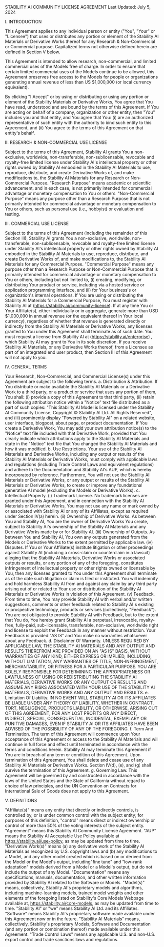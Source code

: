 STABILITY AI COMMUNITY LICENSE AGREEMENT
Last Updated: July 5, 2024


I. INTRODUCTION

This Agreement applies to any individual person or entity ("You", "Your" or "Licensee") that uses or distributes any portion or element of the Stability AI Materials  or Derivative Works thereof for any Research & Non-Commercial or Commercial purpose. Capitalized terms not otherwise defined herein are defined in Section V below.


This Agreement is intended to allow research, non-commercial, and limited commercial uses of the Models free of charge. In order to ensure that certain limited commercial uses of the Models continue to be allowed, this Agreement  preserves free access to the Models for people or organizations  generating annual revenue of less than US $1,000,000 (or local currency equivalent).


By clicking "I Accept"  or by using or distributing or using any portion or element of the Stability Materials or Derivative Works, You agree that You have read, understood and are bound by the terms of this Agreement. If You are acting on behalf of a company, organization or other entity, then "You" includes you and that entity, and You agree that You: (i) are an authorized representative of such entity with the authority to bind such entity to this Agreement, and (ii) You agree to the terms of this Agreement on that entity's behalf.

II. RESEARCH & NON-COMMERCIAL USE LICENSE

Subject to the terms of this Agreement, Stability AI grants You a non-exclusive, worldwide, non-transferable, non-sublicensable, revocable and royalty-free limited license under Stability AI's intellectual property or other rights owned by Stability AI embodied in the Stability AI Materials to use, reproduce, distribute, and create Derivative Works of, and make modifications to, the Stability AI Materials for any Research or Non-Commercial Purpose. "Research Purpose" means academic or scientific advancement, and in each case, is not primarily intended for commercial advantage or monetary compensation to You or others. "Non-Commercial Purpose" means any purpose other than a Research Purpose that is not primarily intended for commercial advantage or monetary compensation to You or others, such as personal use (i.e., hobbyist) or evaluation and testing.

III. COMMERCIAL USE LICENSE

Subject to the terms of this Agreement (including the remainder of this Section III), Stability AI grants You a non-exclusive, worldwide, non-transferable, non-sublicensable, revocable and royalty-free limited license under Stability AI's intellectual property or other rights owned by Stability AI embodied in the Stability AI Materials to use, reproduce, distribute, and create Derivative Works of, and make modifications to, the Stability AI Materials for any Commercial Purpose. "Commercial Purpose" means any purpose other than a Research Purpose or Non-Commercial Purpose that is primarily intended for commercial advantage or monetary compensation to You or others, including but not limited to, (i) creating, modifying, or distributing Your product or service, including via a hosted service or application programming interface, and (ii) for Your business's or organization's internal operations.
If You are using or distributing the Stability AI Materials for a Commercial Purpose, You must register with Stability AI at (https://stability.ai/community-license). If at any time You or Your Affiliate(s), either individually or in aggregate, generate more than USD $1,000,000 in annual revenue (or the equivalent thereof in Your local currency), regardless of whether that revenue is generated directly or indirectly from the Stability AI Materials or Derivative Works, any licenses granted to You under this Agreement shall terminate as of such date. You must request a license from Stability AI at (https://stability.ai/enterprise) , which Stability AI may grant to You in its sole discretion. If you receive Stability AI Materials, or any Derivative Works thereof, from a Licensee as part of an integrated end user product, then Section III of this Agreement will not apply to you.

IV. GENERAL TERMS

Your Research, Non-Commercial, and Commercial License(s) under this Agreement are subject to the following terms.
a.  Distribution & Attribution. If You distribute or make available the Stability AI Materials or a Derivative Work to a third party, or a product or service that uses any portion of them, You shall: (i) provide a copy of this Agreement to that third party, (ii) retain the following attribution notice within a "Notice" text file distributed as a part of such copies: "This Stability AI Model is licensed under the Stability AI Community License, Copyright ©  Stability AI Ltd. All Rights Reserved", and (iii) prominently display "Powered by Stability AI" on a related website, user interface, blogpost, about page, or product documentation.  If You create a Derivative Work, You may add your own attribution notice(s) to the "Notice" text file included with that Derivative Work, provided that You clearly indicate which attributions apply to the Stability AI Materials and state in the "Notice" text file that You changed the Stability AI Materials and how it was modified.
b.  Use Restrictions. Your use of the Stability AI Materials and Derivative Works, including any output or results of the Stability AI Materials or Derivative Works, must comply with applicable laws and regulations (including Trade Control Laws and equivalent regulations) and adhere to the Documentation and Stability AI's AUP, which is hereby incorporated by reference. Furthermore, You will not use the Stability AI Materials or Derivative Works, or any output or results of the Stability AI Materials or Derivative Works, to create or improve any foundational generative AI model (excluding the Models or Derivative Works).
c.  Intellectual Property.
(i) Trademark License.  No trademark licenses are granted under this Agreement, and in connection with the Stability AI Materials or Derivative Works, You may not use any name or mark owned by or associated with Stability AI or any of its Affiliates, except as required under Section IV(a) herein.
(ii)  Ownership of Derivative Works.  As between You and Stability AI, You are the owner of Derivative Works You create, subject to Stability AI's ownership of the Stability AI Materials and any Derivative Works made by or for Stability AI.
(iii)  Ownership of Outputs. As between You and Stability AI, You own any outputs generated from the Models or Derivative Works to the extent permitted by applicable law.
(iv)  Disputes.  If You or Your Affiliate(s) institute litigation or other proceedings against Stability AI (including a cross-claim or counterclaim in a lawsuit) alleging that the Stability AI Materials, Derivative Works or associated outputs or results, or any portion of any of the foregoing, constitutes infringement of intellectual property or other rights owned or licensable by You, then any licenses granted to You under this Agreement shall terminate as of the date such litigation or claim is filed or instituted. You will indemnify and hold harmless Stability AI from and against any claim by any third party arising out of or related to Your use or distribution of the Stability AI Materials or Derivative Works in violation of this Agreement.
(v)  Feedback.  From time to time, You may provide Stability AI with verbal and/or written suggestions, comments or other feedback related to Stability AI's existing or prospective technology, products or services (collectively, "Feedback"). You are not obligated to provide Stability AI with Feedback, but to the extent that You do, You hereby grant Stability AI a perpetual, irrevocable, royalty-free, fully-paid, sub-licensable, transferable, non-exclusive, worldwide right and license to exploit the Feedback in any manner without restriction. Your Feedback is provided "AS IS" and You make no warranties whatsoever about any Feedback.
d.  Disclaimer Of Warranty. UNLESS REQUIRED BY APPLICABLE LAW, THE STABILITY AI MATERIALS AND ANY OUTPUT AND RESULTS THEREFROM ARE PROVIDED ON AN "AS IS" BASIS, WITHOUT WARRANTIES OF ANY KIND, EITHER EXPRESS OR IMPLIED, INCLUDING, WITHOUT LIMITATION, ANY WARRANTIES OF TITLE, NON-INFRINGEMENT, MERCHANTABILITY, OR FITNESS FOR A PARTICULAR PURPOSE. YOU ARE SOLELY RESPONSIBLE FOR DETERMINING THE APPROPRIATENESS OR LAWFULNESS OF USING OR REDISTRIBUTING THE STABILITY AI MATERIALS, DERIVATIVE WORKS OR ANY OUTPUT OR RESULTS AND ASSUME ANY RISKS ASSOCIATED WITH YOUR USE OF THE STABILITY AI MATERIALS, DERIVATIVE WORKS AND ANY OUTPUT AND RESULTS.
e.  Limitation Of Liability. IN NO EVENT WILL STABILITY AI OR ITS AFFILIATES BE LIABLE UNDER ANY THEORY OF LIABILITY, WHETHER IN CONTRACT, TORT, NEGLIGENCE, PRODUCTS LIABILITY, OR OTHERWISE, ARISING OUT OF THIS AGREEMENT, FOR ANY LOST PROFITS OR ANY DIRECT, INDIRECT, SPECIAL, CONSEQUENTIAL, INCIDENTAL, EXEMPLARY OR PUNITIVE DAMAGES, EVEN IF STABILITY AI OR ITS AFFILIATES HAVE BEEN ADVISED OF THE POSSIBILITY OF ANY OF THE FOREGOING.
f.  Term And Termination. The term of this Agreement will commence upon Your acceptance of this Agreement or access to the Stability AI Materials and will continue in full force and effect until terminated in accordance with the terms and conditions herein. Stability AI may terminate this Agreement if You are in breach of any term or condition of this Agreement. Upon termination of this Agreement, You shall delete and cease use of any Stability AI Materials or Derivative Works. Section IV(d), (e), and (g) shall survive the termination of this Agreement.
g.  Governing Law.  This Agreement will be governed by and constructed in accordance with the laws of the United States and the State of California without regard to choice of law principles, and the UN Convention on Contracts for International Sale of Goods does not apply to this Agreement.

V. DEFINITIONS

"Affiliate(s)" means any entity that directly or indirectly controls, is controlled by, or is under common control with the subject entity; for purposes of this definition, "control" means direct or indirect ownership or control of more than 50% of the voting interests of the subject entity.
"Agreement" means this Stability AI Community License Agreement.
"AUP" means the Stability AI Acceptable Use Policy available at https://stability.ai/use-policy, as may be updated from time to time.
"Derivative Work(s)" means (a) any derivative work of the Stability AI Materials as recognized by U.S. copyright laws and (b) any modifications to a Model, and any other model created which is based on or derived from the Model or the Model's output, including"fine tune" and "low-rank adaptation" models derived from a Model or a Model's output, but do not include the output of any Model.
"Documentation" means any specifications, manuals, documentation, and other written information provided by Stability AI related to the Software or Models.
"Model(s)" means, collectively, Stability AI's proprietary models and algorithms, including machine-learning models, trained model weights and other elements of the foregoing listed on Stability's Core Models Webpage available at, https://stability.ai/core-models, as may be updated from time to time.
"Stability AI" or "we" means Stability AI Ltd. and its Affiliates.
"Software" means Stability AI's proprietary software made available under this Agreement now or in the future.
"Stability AI Materials" means, collectively, Stability's proprietary Models, Software and Documentation (and any portion or combination thereof) made available under this Agreement.
"Trade Control Laws" means any applicable U.S. and non-U.S. export control and trade sanctions laws and regulations.

